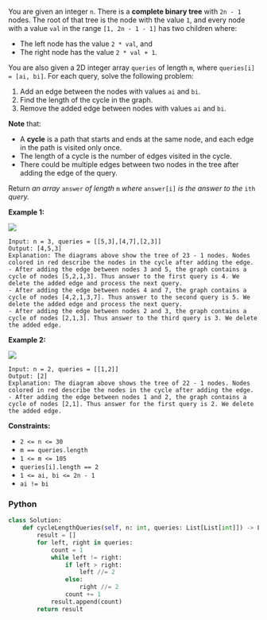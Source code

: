 You are given an integer  `n`. There is a  **complete binary tree**  with  `2n - 1`  nodes. The root of that tree is the
node with the value  `1`, and every node with a value  `val`  in the range  `[1, 2n - 1 - 1]`  has two children where:

- The left node has the value  `2 * val`, and
- The right node has the value  `2 * val + 1`.

You are also given a 2D integer array  `queries`  of length  `m`, where  `queries[i] = [ai, bi]`. For each query, solve
the following problem:

1. Add an edge between the nodes with values  `ai`  and  `bi`.
2. Find the length of the cycle in the graph.
3. Remove the added edge between nodes with values  `ai`  and  `bi`.

**Note**  that:

- A  **cycle**  is a path that starts and ends at the same node, and each edge in the path is visited only once.
- The length of a cycle is the number of edges visited in the cycle.
- There could be multiple edges between two nodes in the tree after adding the edge of the query.

Return  _an array_ `answer` _of length_ `m` _where_  `answer[i]`  _is the answer to the_  `ith`  _query._

**Example 1:**

![](https://assets.leetcode.com/uploads/2022/10/25/bexample1.png)

```
Input: n = 3, queries = [[5,3],[4,7],[2,3]]
Output: [4,5,3]
Explanation: The diagrams above show the tree of 23 - 1 nodes. Nodes colored in red describe the nodes in the cycle after adding the edge.
- After adding the edge between nodes 3 and 5, the graph contains a cycle of nodes [5,2,1,3]. Thus answer to the first query is 4. We delete the added edge and process the next query.
- After adding the edge between nodes 4 and 7, the graph contains a cycle of nodes [4,2,1,3,7]. Thus answer to the second query is 5. We delete the added edge and process the next query.
- After adding the edge between nodes 2 and 3, the graph contains a cycle of nodes [2,1,3]. Thus answer to the third query is 3. We delete the added edge.
```

**Example 2:**

![](https://assets.leetcode.com/uploads/2022/10/25/aexample2.png)

```
Input: n = 2, queries = [[1,2]]
Output: [2]
Explanation: The diagram above shows the tree of 22 - 1 nodes. Nodes colored in red describe the nodes in the cycle after adding the edge.
- After adding the edge between nodes 1 and 2, the graph contains a cycle of nodes [2,1]. Thus answer for the first query is 2. We delete the added edge.
```

**Constraints:**

- `2 <= n <= 30`
- `m == queries.length`
- `1 <= m <= 105`
- `queries[i].length == 2`
- `1 <= ai, bi <= 2n - 1`
- `ai != bi`

### Python

```python
class Solution:
    def cycleLengthQueries(self, n: int, queries: List[List[int]]) -> List[int]:
        result = []
        for left, right in queries:
            count = 1
            while left != right:
                if left > right:
                    left //= 2
                else:
                    right //= 2
                count += 1
            result.append(count)
        return result

```